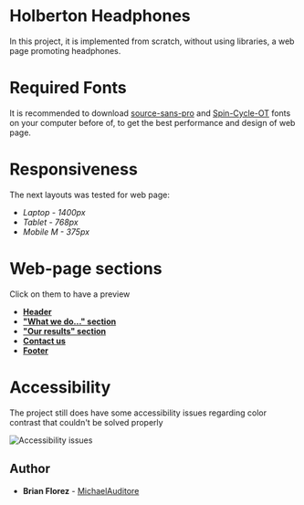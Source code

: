 # Holberton Headphones

In this project, it is implemented from scratch, without using libraries, a web page promoting headphones.

# Required Fonts

It is recommended to download [source-sans-pro](https://www.fontsquirrel.com/fonts/source-sans-pro) and [Spin-Cycle-OT](https://www.fontsquirrel.com/fonts/Spin-Cycle-OT) fonts on your computer before of, to get the best performance and design of web page.

# Responsiveness

The next layouts was tested for web page:

-   _Laptop - 1400px_
-   _Tablet - 768px_
-   _Mobile M - 375px_

# Web-page sections

Click on them to have a preview

-   [**Header**](https://htmlpreview.github.io/?https://github.com/MichaelAuditore/holberton-headphones/blob/master/0-index.html)
-   [**"What we do..." section**](https://htmlpreview.github.io/?https://github.com/MichaelAuditore/holberton-headphones/blob/master/1-index.html)
-   [**"Our results" section**](https://htmlpreview.github.io/?https://github.com/MichaelAuditore/holberton-headphones/blob/master/2-index.html)
-   [**Contact us**](https://htmlpreview.github.io/?https://github.com/MichaelAuditore/holberton-headphones/blob/master/3-index.html)
-   [**Footer**](https://htmlpreview.github.io/?https://github.com/MichaelAuditore/holberton-headphones/blob/master/4-index.html)

# Accessibility

The project still does have some accessibility issues regarding color contrast that couldn't be solved properly

![Accessibility issues](https://imgur.com/gallery/JTeLN7d)

## Author

-   **Brian Florez** - [MichaelAuditore](https://github.com/MichaelAuditore)
